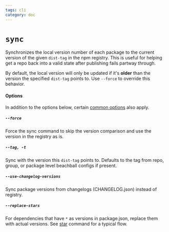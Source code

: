 ```yaml
---
tags: cli
category: doc
---
```


# `sync`

Synchronizes the local version number of each package to the current version of the given `dist-tag` in the npm registry. This is useful for helping get a repo back into a valid state after publishing fails partway through.

By default, the local version will only be updated if it's **older** than the version the specified `dist-tag` points to. Use `--force` to override this behavior.

#### Options

In addition to the options below, certain [common options](./options) also apply.

##### `--force`

Force the sync command to skip the version comparison and use the version in the registry as is.

##### `--tag, -t`

Sync with the version this `dist-tag` points to. Defaults to the tag from repo, group, or package level beachball configs if present.

##### `--use-changelog-versions`

Sync package versions from changelogs (CHANGELOG.json) instead of registry.

##### `--replace-stars`

For dependencies that have `*` as versions in package.json, replace them with actual versions. See [star](./star) command for a typical flow.
